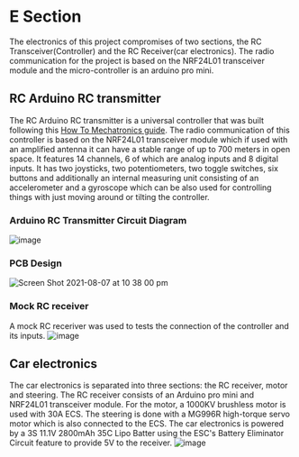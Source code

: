 # E Section
The electronics of this project compromises of two sections, the RC Transceiver(Controller) and the RC Receiver(car electronics). The radio communication for the project is based on the NRF24L01 transceiver module and the micro-controller is an arduino pro mini.

## RC Arduino RC transmitter
The RC Arduino RC transmitter is a universal controller that was built following this [How To Mechatronics guide](https://howtomechatronics.com/projects/diy-arduino-rc-transmitter/). The radio communication of this controller is based on the NRF24L01 transceiver module which if used with an amplified antenna it can have a stable range of up to 700 meters in open space. It features 14 channels, 6 of which are analog inputs and 8 digital inputs. It has two joysticks, two potentiometers, two toggle switches, six buttons and additionally an internal measuring unit consisting of an accelerometer and a gyroscope which can be also used for controlling things with just moving around or tilting the controller.

### Arduino RC Transmitter Circuit Diagram
![image](https://user-images.githubusercontent.com/37361299/128600323-fe440f4e-94e6-4ddc-8a53-ccf22cd9071c.png)
### PCB Design
![Screen Shot 2021-08-07 at 10 38 00 pm](https://user-images.githubusercontent.com/37361299/128600369-490c64d5-1b14-4220-a2bd-fdd542859d77.png)
### Mock RC receiver
A mock RC receriver was used to tests the connection of the controller and its inputs.
![image](https://user-images.githubusercontent.com/37361299/128600442-4abea3b2-2a91-416b-851d-a86f11f7c1c7.png)

## Car electronics
The car electronics is separated into three sections: the RC receiver, motor and steering. The RC receiver consists of an Arduino pro mini and NRF24L01 transceiver module. For the motor, a 1000KV brushless motor is used with 30A ECS. The steering is done with a MG996R high-torque servo motor which is also connected to the ECS. The car electronics is powered by a 3S 11.1V 2800mAh 35C Lipo Batter using the ESC's Battery Eliminator Circuit feature to provide 5V to the receiver.
![image](https://user-images.githubusercontent.com/37361299/128601424-19d46e85-ba67-4810-896d-1d5eae15320d.png)
